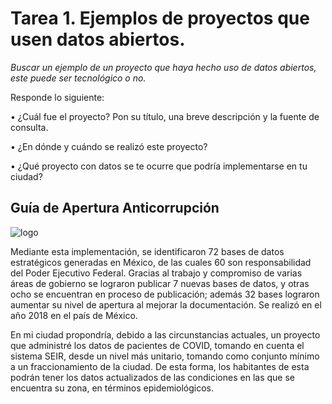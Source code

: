 # Tarea 1. Ejemplos de proyectos que usen datos abiertos.

_Buscar un ejemplo de un proyecto que haya hecho uso de datos abiertos, este puede ser tecnológico o no._

Responde lo siguiente:

•	¿Cuál fue el proyecto? Pon su título, una breve descripción y la fuente de consulta.

•	¿En dónde y cuándo se realizó este proyecto?

• ¿Qué proyecto con datos se te ocurre que podría implementarse en tu ciudad?




## Guía de Apertura Anticorrupción

![logo](https://www.gob.mx/cms/uploads/article/main_image/55754/logo_guiaanticorrupcion.jpg)

Mediante esta implementación, se identificaron 72 bases de datos estratégicos generadas
en México, de las cuales 60 son responsabilidad del Poder Ejecutivo Federal. Gracias
al trabajo y compromiso de varias áreas de gobierno se lograron publicar 7 nuevas bases
de datos, y otras ocho se encuentran en proceso de publicación; además 32 bases lograron
aumentar su nivel de apertura al mejorar la documentación. Se realizó en el año 2018 en
el país de México.



En mi ciudad propondría, debido a las circunstancias actuales, un proyecto que administré los datos de pacientes
de COVID, tomando en cuenta el sistema SEIR, desde un nivel más unitario, tomando como conjunto mínimo a un
fraccionamiento de la ciudad. De esta forma, los habitantes de esta podrán tener los datos actualizados de las
condiciones en las que se encuentra su zona, en términos epidemiológicos.
